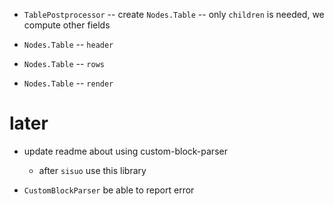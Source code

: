 - `TablePostprocessor` -- create `Nodes.Table` -- only `children` is needed, we compute other fields

- `Nodes.Table` -- `header`
- `Nodes.Table` -- `rows`

- `Nodes.Table` -- `render`

# later

- update readme about using custom-block-parser
  - after `sisuo` use this library

- `CustomBlockParser` be able to report error

